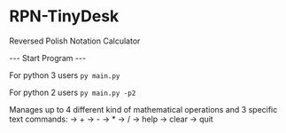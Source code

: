# RPN-TinyDesk
Reversed Polish Notation Calculator

---           Start Program       ---

For python 3 users
``` py main.py ```  

For python 2 users
``` py main.py -p2 ```


Manages up to 4 different kind of mathematical operations and 3 specific text commands:
-> +
-> -
-> *
-> / 
-> help
-> clear
-> quit
